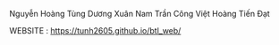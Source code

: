 Nguyễn Hoàng Tùng
Dương Xuân Nam
Trần Công Việt
Hoàng Tiến Đạt

WEBSITE : https://tunh2605.github.io/btl_web/


